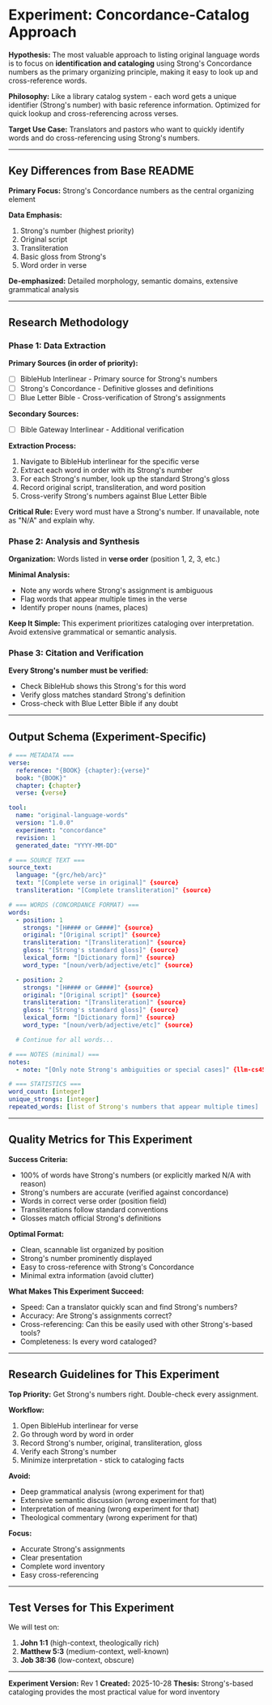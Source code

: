 # Experiment: Concordance-Catalog Approach

**Hypothesis:** The most valuable approach to listing original language words is to focus on **identification and cataloging** using Strong's Concordance numbers as the primary organizing principle, making it easy to look up and cross-reference words.

**Philosophy:** Like a library catalog system - each word gets a unique identifier (Strong's number) with basic reference information. Optimized for quick lookup and cross-referencing across verses.

**Target Use Case:** Translators and pastors who want to quickly identify words and do cross-referencing using Strong's numbers.

---

## Key Differences from Base README

**Primary Focus:** Strong's Concordance numbers as the central organizing element

**Data Emphasis:**
1. Strong's number (highest priority)
2. Original script
3. Transliteration
4. Basic gloss from Strong's
5. Word order in verse

**De-emphasized:** Detailed morphology, semantic domains, extensive grammatical analysis

---

## Research Methodology

### Phase 1: Data Extraction

**Primary Sources (in order of priority):**
- [ ] BibleHub Interlinear - Primary source for Strong's numbers
- [ ] Strong's Concordance - Definitive glosses and definitions
- [ ] Blue Letter Bible - Cross-verification of Strong's assignments

**Secondary Sources:**
- [ ] Bible Gateway Interlinear - Additional verification

**Extraction Process:**
1. Navigate to BibleHub interlinear for the specific verse
2. Extract each word in order with its Strong's number
3. For each Strong's number, look up the standard Strong's gloss
4. Record original script, transliteration, and word position
5. Cross-verify Strong's numbers against Blue Letter Bible

**Critical Rule:** Every word must have a Strong's number. If unavailable, note as "N/A" and explain why.

### Phase 2: Analysis and Synthesis

**Organization:** Words listed in **verse order** (position 1, 2, 3, etc.)

**Minimal Analysis:**
- Note any words where Strong's assignment is ambiguous
- Flag words that appear multiple times in the verse
- Identify proper nouns (names, places)

**Keep It Simple:** This experiment prioritizes cataloging over interpretation. Avoid extensive grammatical or semantic analysis.

### Phase 3: Citation and Verification

**Every Strong's number must be verified:**
- Check BibleHub shows this Strong's for this word
- Verify gloss matches standard Strong's definition
- Cross-check with Blue Letter Bible if any doubt

---

## Output Schema (Experiment-Specific)

```yaml
# === METADATA ===
verse:
  reference: "{BOOK} {chapter}:{verse}"
  book: "{BOOK}"
  chapter: {chapter}
  verse: {verse}

tool:
  name: "original-language-words"
  version: "1.0.0"
  experiment: "concordance"
  revision: 1
  generated_date: "YYYY-MM-DD"

# === SOURCE TEXT ===
source_text:
  language: "{grc/heb/arc}"
  text: "[Complete verse in original]" {source}
  transliteration: "[Complete transliteration]" {source}

# === WORDS (CONCORDANCE FORMAT) ===
words:
  - position: 1
    strongs: "[H#### or G####]" {source}
    original: "[Original script]" {source}
    transliteration: "[Transliteration]" {source}
    gloss: "[Strong's standard gloss]" {source}
    lexical_form: "[Dictionary form]" {source}
    word_type: "[noun/verb/adjective/etc]" {source}

  - position: 2
    strongs: "[H#### or G####]" {source}
    original: "[Original script]" {source}
    transliteration: "[Transliteration]" {source}
    gloss: "[Strong's standard gloss]" {source}
    lexical_form: "[Dictionary form]" {source}
    word_type: "[noun/verb/adjective/etc]" {source}

  # Continue for all words...

# === NOTES (minimal) ===
notes:
  - note: "[Only note Strong's ambiguities or special cases]" {llm-cs45}

# === STATISTICS ===
word_count: [integer]
unique_strongs: [integer]
repeated_words: [list of Strong's numbers that appear multiple times]
```

---

## Quality Metrics for This Experiment

**Success Criteria:**
- 100% of words have Strong's numbers (or explicitly marked N/A with reason)
- Strong's numbers are accurate (verified against concordance)
- Words in correct verse order (position field)
- Transliterations follow standard conventions
- Glosses match official Strong's definitions

**Optimal Format:**
- Clean, scannable list organized by position
- Strong's number prominently displayed
- Easy to cross-reference with Strong's Concordance
- Minimal extra information (avoid clutter)

**What Makes This Experiment Succeed:**
- Speed: Can a translator quickly scan and find Strong's numbers?
- Accuracy: Are Strong's assignments correct?
- Cross-referencing: Can this be easily used with other Strong's-based tools?
- Completeness: Is every word cataloged?

---

## Research Guidelines for This Experiment

**Top Priority:** Get Strong's numbers right. Double-check every assignment.

**Workflow:**
1. Open BibleHub interlinear for verse
2. Go through word by word in order
3. Record Strong's number, original, transliteration, gloss
4. Verify each Strong's number
5. Minimize interpretation - stick to cataloging facts

**Avoid:**
- Deep grammatical analysis (wrong experiment for that)
- Extensive semantic discussion (wrong experiment for that)
- Interpretation of meaning (wrong experiment for that)
- Theological commentary (wrong experiment for that)

**Focus:**
- Accurate Strong's assignments
- Clear presentation
- Complete word inventory
- Easy cross-referencing

---

## Test Verses for This Experiment

We will test on:
1. **John 1:1** (high-context, theologically rich)
2. **Matthew 5:3** (medium-context, well-known)
3. **Job 38:36** (low-context, obscure)

---

**Experiment Version:** Rev 1
**Created:** 2025-10-28
**Thesis:** Strong's-based cataloging provides the most practical value for word inventory
